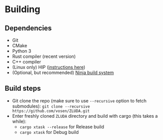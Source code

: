 # Building

## Dependencies

* Git
* CMake
* Python 3
* Rust compiler (recent version)
* C++ compiler
* (Linux only) HIP ([instructions here](https://rocm.docs.amd.com/projects/HIP/en/latest/install/install.html))
* (Optional, but recommended) [Ninja build system](https://ninja-build.org/)

## Build steps

* Git clone the repo (make sure to use `--recursive` option to fetch submodules):
`git clone --recursive https://github.com/vosen/ZLUDA.git`
* Enter freshly cloned `ZLUDA` directory and build with cargo (this takes a while):
  * `cargo xtask --release` for Release build
  * `cargo xtask` for Debug build
